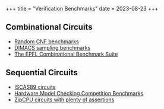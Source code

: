 +++
title = "Verification Benchmarks"
date = 2023-08-23
+++

## Combinational Circuits

- [Random CNF benchmarks](https://drive.google.com/file/d/1zWg9MiDx2_uF8xGWbAm9RQ1duOgWe--5/view)
- [DIMACS sampling benchmarks](https://github.com/meelgroup/sampling-benchmarks)
- [The EPFL Combinational Benchmark Suite](https://github.com/lsils/benchmarks)

## Sequential Circuits

- [ISCAS89 circuits](https://pld.ttu.ee/~maksim/benchmarks/iscas89/verilog/)
- [Hardware Model Checking Competition Benchmarks](https://fmv.jku.at/hwmcc20/)
- [ZipCPU circuits with plenty of assertions](https://github.com/ZipCPU)

